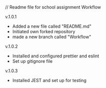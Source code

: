 // Readme file for school assignment Workflow 

v.1.0.1 
- Added a new file called "README.md"
- Initiated own forked repository
- made a new branch called "Workflow"

v.1.0.2
- Installed and configured prettier and eslint
- Set up gitignore file

v.1.0.3
- Installed JEST and set up for testing